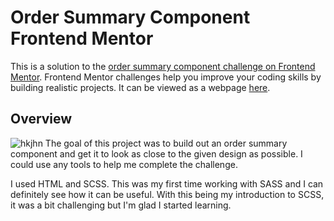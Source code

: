# Order Summary Component Frontend Mentor
This is a solution to the [order summary component challenge on Frontend Mentor](https://www.frontendmentor.io/challenges/order-summary-component-QlPmajDUj). Frontend Mentor challenges help you improve your coding skills by building realistic projects. It can be viewed as a webpage [here](https://providence-herald.github.io/Order-Summary-Component-Frontend-Mentor/).

## Overview
![hkjhn](https://github.com/providence-herald/Order-Summary-Component-Frontend-Mentor/assets/148430668/fae3d029-1e80-4ceb-99b0-036687b2a648)
The goal of this project was to build out an order summary component and get it to look as close to the given design as possible. I could use any tools to help me complete the challenge. 


I used HTML and SCSS. This was my first time working with SASS and I can definitely see how it can be useful. With this being my introduction to SCSS, it was a bit challenging but I'm glad I started learning.
